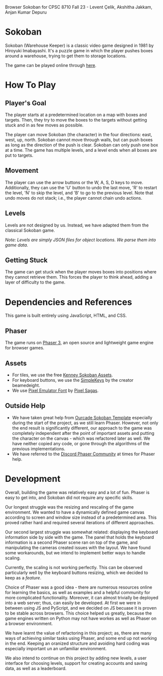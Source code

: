 Browser Sokoban for CPSC 8710 Fall 23 - Levent Çelik, Akshitha Jakkam, Anjan Kumar Depuru

# Sokoban

Sokoban (Warehouse Keeper) is a classic video game designed in 1981 by Hiroyuki Imabayashi. It's a puzzle game in which the player pushes boxes around a warehouse, trying to get them to storage locations.

The game can be played online through [here](https://LeventCelik.github.io/Sokoban).

# How To Play

## Player's Goal

The player starts at a predetermined location on a map with boxes and targets. Then, they try to move the boxes to the targets without getting stuck and in as few moves as possible.

The player can move Sokoban (the character) in the four directions: east, west, up, north. Sokoban cannot move through walls, but can push boxes as long as the direction of the push is clear. Sokoban can only push one box at a time. The game has multiple levels, and a level ends when all boxes are put to targets.

## Movement

The player can use the arrow buttons or the W, A, S, D keys to move. Additionally, they can use the 'U' button to undo the last move, 'R' to restart the level, 'N' to skip the level, and 'B' to go to the previous level. Note that undo moves do not stack; i.e., the player cannot chain undo actions.

## Levels

Levels are not designed by us. Instead, we have adapted them from the classical Sokoban game.

*Note: Levels are simply JSON files for object locations. We parse them into game data.*

## Getting Stuck

The game can get stuck when the player moves boxes into positions where they cannot retrieve them. This forces the player to think ahead, adding a layer of difficulty to the game.

# Dependencies and References

This game is built entirely using JavaScript, HTML, and CSS.

## Phaser

The game runs on [Phaser 3](https://phaser.io), an open source and lightweight game engine for browser games.

## Assets

- For tiles, we use the free [Kenney Sokoban Assets](https://kenney.nl/assets/sokoban).
- For keyboard buttons, we use the [SimpleKeys](https://beamedeighth.itch.io/simplekeys-animated-pixel-keyboard-keys?download) by the creator beamedeight.
- We use [Pixel Emulator Font](https://www.dafont.com/pixel-emulator.font) by [Pixel Sagas](http://www.pixelsagas.com).

## Outside Help

- We have taken great help from [Ourcade Sokoban Template](https://ourcade.co/templates/sokoban-template/) especially during the start of the project, as we still learn Phaser. However, not only the end result is significantly different, our approach to the game was completely independent after the point of important assets and putting the character on the canvas - which was refactored later as well. We have neither copied any code, or gone through the algorithms of the previous implementations.
- We have referred to the [Discord Phaser Community](https://discord.gg/phaser) at times for Phaser help.

# Development

Overall, building the game was relatively easy and a lot of fun. Phaser is easy to get into, and Sokoban did not require any specific skills.

Our longest struggle was the resizing and rescaling of the game environment. We wanted to have a dynamically defined game canvas according to screen and window size instead of a predetermined area. This proved rather hard and required several iterations of different approaches.

Our second largest struggle was somewhat related: displaying the keyboard information side by side with the game. The panel that holds the keyboard information is a second Phaser scene ran on top of the game, and manipulating the cameras created issues with the layout. We have found some workarounds, but we intend to implement better ways to handle scaling.

Currently, the scaling is not working perfectly. This can be observed particularly well by the keyboard buttons resizing, which we decided to keep as a _feature_.

Choice of Phaser was a good idea - there are numerous resources online for learning the basics, as well as examples and a helpful community for more complicated functionality. Moreover, it can almost trivially be deployed into a web server; thus, can easily be developed. At first we were in between using JS and PyScript, and we decided on JS becuase it is proven to be stable across browsers. This choice helped us greatly, because the game engines written on Python may not have workes as well as Phaser on a browser environment.

We have learnt the value of refactoring in this project; as, there are many ways of achieving similar tasks using Phaser, and some end up not working in the end. Keeping an oranized structure and avoiding hard coding was especially important un an unfamiliar environment.

We also intend to continue on this project by adding new levels, a user interface for choosing levels, support for creating accounts and saving data, as well as a leaderboard. 
